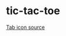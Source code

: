 # tic-tac-toe

<a href="https://www.flaticon.com/free-icons/tic-tac-toe" title="tic tac toe icons">Tab icon source</a>

